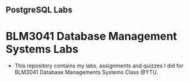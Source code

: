 ## PostgreSQL Labs

# BLM3041 Database Management Systems Labs 

- This repository contains my labs, assignments and quizzes I did for BLM3041 Database Managements Systems Class @YTU. 